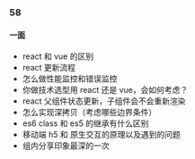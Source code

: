 ### 58
#### 一面
* react 和 vue 的区别
* react 更新流程
* 怎么做性能监控和错误监控
* 你做技术选型用 react 还是 vue，会如何考虑？
* react 父组件状态更新，子组件会不会重新渲染
* 怎么实现深拷贝（考虑哪些边界条件）
* es6 class 和 es5 的继承有什么区别
* 移动端 h5 和 原生交互的原理以及遇到的问题
* 组内分享印象最深的一次